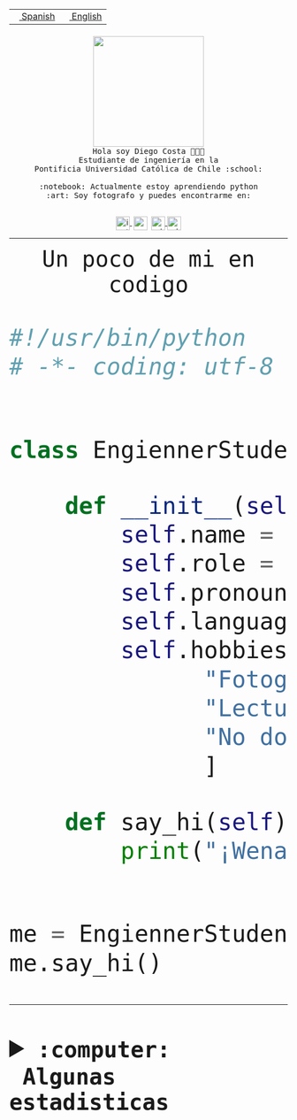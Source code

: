 <table border="0"  align="right">
 <tr><td><a href="README.md"><img src="https://upload.wikimedia.org/wikipedia/commons/thumb/8/89/Bandera_de_Espa%C3%B1a.svg/1200px-Bandera_de_Espa%C3%B1a.svg.png" height="10"> Spanish</a></td>
 <td><a href="README.en.md"><img src="https://upload.wikimedia.org/wikipedia/commons/a/a4/Flag_of_the_United_States.svg" height="10"> English</a></td></tr>
</table><br><br><br>


<p align="center">
  <img src="https://github.com/diegocostares/diegocostares/blob/main/Images/aaa2.gif?raw=true" height="200px" weight="200px">
  <br><samp>
    Hola soy Diego Costa 👨🏻‍💻<br>
    Estudiante de ingeniería en la <br>
    Pontificia Universidad Católica de Chile :school:<br>
  <br>
    :notebook: Actualmente estoy aprendiendo python <br>
    :art: Soy fotografo y puedes encontrarme en: <br>
  <br></samp>
  
</p>

<p align="center">
   <a href="https://instagram.com/diegocosta_no" target="blank">
    <img 
    align="center" src="https://cdn.jsdelivr.net/npm/simple-icons@3.0.1/icons/instagram.svg" alt="instagram" height="25px" width="25px" />
  </a>
  <a style="border: 3px solid; color: white;"href="https://t.me/diegocosta_no" target="blank">
  <img
  align="center" alt="Telegram" width="25px" src="https://icons-for-free.com/iconfiles/png/512/Telegram-1324888767380505522.png" />
</a>
<a href="https://api.whatsapp.com/send?phone=56971897835&text=Hola!" target="blank">
  <img
  align="center" alt="wtsp" width="25px" src="https://img.icons8.com/pastel-glyph/2x/whatsapp--v2.png" />
</a>
<a href="https://www.linkedin.com/in/diego-costa-786249213/" target="blank">
  <img
  align="center" alt="wtsp" width="25px" src="https://img.icons8.com/metro/452/linkedin.png" />
</a>

  </a>
</p>

---


<p align="center"><font size="25"><samp>Un poco de mi en codigo</samp></front></p>


```python
#!/usr/bin/python
# -*- coding: utf-8 -*-


class EngiennerStudent:

    def __init__(self):
        self.name = "Diego Costa"
        self.role = "Estudiante"
        self.pronouns = "he/him"
        self.language_spoken = ["es_CL", "en_US"]
        self.hobbies = [
              "Fotografia",
              "Lectura",
              "No dormir",
              ]

    def say_hi(self):
        print("¡Wena mundo!")


me = EngiennerStudent()
me.say_hi()
```
---
<details>
  <summary><b><samp>:computer: &nbsp;Algunas estadisticas</samp></b></summary>
  <br/></p>

<!--START_SECTION:waka-->
![Code Time](http://img.shields.io/badge/Code%20Time-1%2C076%20hrs%2039%20mins-blue)

**Soy nocturno 🦉** 

```text
🌞 Mañana                 54 commits          ░░░░░░░░░░░░░░░░░░░░░░░░░   01.45 % 
🌆 Día                    1220 commits        ████████░░░░░░░░░░░░░░░░░   32.71 % 
🌃 Tarde                  1589 commits        ███████████░░░░░░░░░░░░░░   42.60 % 
🌙 Noche                  867 commits         ██████░░░░░░░░░░░░░░░░░░░   23.24 % 
```
📅 **Soy más productivo los Martes** 

```text
Lunes                    578 commits         ████░░░░░░░░░░░░░░░░░░░░░   15.50 % 
Martes                   659 commits         ████░░░░░░░░░░░░░░░░░░░░░   17.67 % 
Miércoles                463 commits         ███░░░░░░░░░░░░░░░░░░░░░░   12.41 % 
Jueves                   565 commits         ████░░░░░░░░░░░░░░░░░░░░░   15.15 % 
Viernes                  548 commits         ████░░░░░░░░░░░░░░░░░░░░░   14.69 % 
Sábado                   361 commits         ██░░░░░░░░░░░░░░░░░░░░░░░   09.68 % 
Domingo                  556 commits         ████░░░░░░░░░░░░░░░░░░░░░   14.91 % 
```


📊 **Esta semana me dediqué a** 

```text
🐱‍💻 Proyectos: 
2023-1-S4-Grupo2-Backend 8 hrs 32 mins       ███████████░░░░░░░░░░░░░░   43.81 % 
2023-1-S4-Grupo2-IA      5 hrs 12 mins       ███████░░░░░░░░░░░░░░░░░░   26.74 % 
UbiCate-v2               2 hrs 33 mins       ███░░░░░░░░░░░░░░░░░░░░░░   13.12 % 
t                        2 hrs 29 mins       ███░░░░░░░░░░░░░░░░░░░░░░   12.74 % 
proyecto-grupo-31        22 mins             ░░░░░░░░░░░░░░░░░░░░░░░░░   01.91 % 
```


 Last Updated on 22/06/2023 02:45:13 UTC
<!--END_SECTION:waka-->
  
  

<p align="center"> <img src="https://github-readme-stats.vercel.app/api?username=diegocostares&show_icons=true&theme=ayu-mirage" alt="abhisheknaiidu" /></p>
 
</details>
